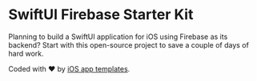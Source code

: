 # SwiftUI Firebase Starter Kit

Planning to build a SwiftUI application for iOS using Firebase as its backend? Start with this open-source project to save a couple of days of hard work.

Coded with ❤️️ by [iOS app templates](https://www.iosapptemplates.com).
